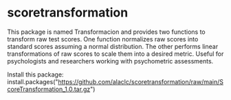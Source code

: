 # scoretransformation
This package is named Transformacion and provides two functions to transform raw test scores. One function normalizes raw scores into standard scores assuming a normal distribution. The other performs linear transformations of raw scores to scale them into a desired metric. Useful for psychologists and researchers working with psychometric assessments.

Install this package:
install.packages("https://github.com/alaclc/scoretransformation/raw/main/ScoreTransformation_1.0.tar.gz")
